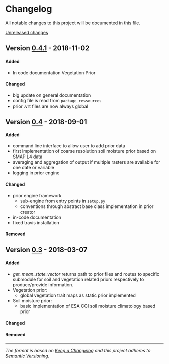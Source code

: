 # Changelog
All notable changes to this project will be documented in this file.

[Unreleased changes]

## Version [0.4.1] - 2018-11-02
#### Added
- In code documentation Vegetation Prior

#### Changed
- big update on general documentation
- config file is read from `package_ressources`
- prior .vrt files are now always global



## Version [0.4] - 2018-09-01
#### Added
- command line interface to allow user to add prior data
- first implementation of coarse resolution soil moisture prior based on SMAP L4 data
- averaging and aggregation of output if multiple rasters are available for one date or variable
- logging in prior engine

#### Changed
- prior engine framework
  - sub-engine from entry points in `setup.py`
  - conventions through abstract base class implementation in prior creator
- in-code documentation
- fixed travis installation

#### Removed

## Version [0.3] - 2018-03-07
#### Added
- *get\_mean\_state\_vector* returns path to prior files and routes to specific submodule for soil and vegetation related priors respectively to produce/provide information.
- Vegetation prior:
  - global vegetation trait maps as static prior implemented
- Soil moisture prior:
  - basic implementation of ESA CCI soil moisture climatology based prior

#### Changed

#### Removed

---
*The format is based on [Keep a Changelog](http://keepachangelog.com/en/1.0.0/)
and this project adheres to [Semantic Versioning](http://semver.org/spec/v2.0.0.html).*


[Unreleased changes]: https://github.com/multiply-org/prior-engine/compare/v0.4.1...HEAD
[0.4.1]: https://github.com/multiply-org/prior-engine/compare/v0.4...v0.4.1
[0.4]: https://github.com/multiply-org/prior-engine/compare/v0.3...v0.4
[0.3]: https://github.com/multiply-org/prior-engine/compare/c76e059...v0.3
